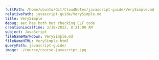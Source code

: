 ```yaml
---
fullPath: /home/ubuntu/Git/CloudNotes/javascript-guide/VerySimple.md
relativePath: javascript-guide/VerySimple.md
title: VerySimple
debug: aec has both but checking ELF code
creationLocalTime: 3/18/2022, 8:21:00 AM
subject: JavaScript
fileNameMarkdown: VerySimple.md
fileNameHTML: VerySimple.html
queryPath: javascript-guide/
image: ./course/course-javascript.jpg
---
```


<!-- toc -->
<!-- tocstop -->


